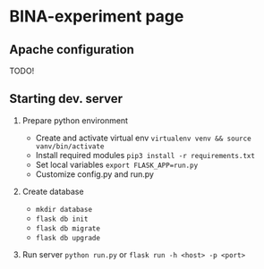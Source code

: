 # BINA-experiment page

## Apache configuration

TODO!

## Starting dev. server

1. Prepare python  environment
	- Create and activate virtual env
	`virtualenv venv && source vanv/bin/activate`
	- Install required modules
	`pip3 install -r requirements.txt`
	- Set local variables
	`export FLASK_APP=run.py`
	- Customize config.py and run.py

2. Create database
	- `mkdir database`
	- `flask db init`
	- `flask db migrate`
	- `flask db upgrade`

3. Run server
	`python run.py` or `flask run -h <host> -p <port>`



